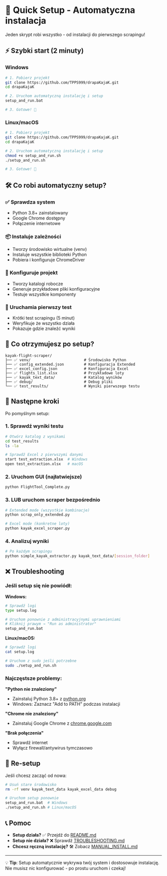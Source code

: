 # 🚀 Quick Setup - Automatyczna instalacja

Jeden skrypt robi wszystko - od instalacji do pierwszego scrapingu!

## ⚡ Szybki start (2 minuty)

### Windows
```bash
# 1. Pobierz projekt
git clone https://github.com/TPPS999/drapaKajaK.git
cd drapaKajaK

# 2. Uruchom automatyczną instalację i setup
setup_and_run.bat

# 3. Gotowe! 🎉
```

### Linux/macOS  
```bash
# 1. Pobierz projekt
git clone https://github.com/TPPS999/drapaKajaK.git
cd drapaKajaK

# 2. Uruchom automatyczną instalację i setup
chmod +x setup_and_run.sh
./setup_and_run.sh

# 3. Gotowe! 🎉
```

## 🛠️ Co robi automatyczny setup?

### ✅ Sprawdza system
- Python 3.8+ zainstalowany
- Google Chrome dostępny
- Połączenie internetowe

### 📦 Instaluje zależności
- Tworzy środowisko wirtualne (venv)
- Instaluje wszystkie biblioteki Python
- Pobiera i konfiguruje ChromeDriver

### 🔧 Konfiguruje projekt
- Tworzy katalogi robocze
- Generuje przykładowe pliki konfiguracyjne
- Testuje wszystkie komponenty

### 🚀 Uruchamia pierwszy test
- Krótki test scrapingu (5 minut)
- Weryfikuje że wszystko działa
- Pokazuje gdzie znaleźć wyniki

## 📁 Co otrzymujesz po setup?

```
kayak-flight-scraper/
├── ✅ venv/                        # Środowisko Python
├── ✅ config_extended.json         # Konfiguracja Extended
├── ✅ excel_config.json            # Konfiguracja Excel  
├── ✅ flights_list.xlsx            # Przykładowe loty
├── ✅ kayak_text_data/             # Katalog wyników
├── ✅ debug/                       # Debug pliki
└── ✅ test_results/                # Wyniki pierwszego testu
```

## 🎯 Następne kroki

Po pomyślnym setup:

### 1. **Sprawdź wyniki testu**
```bash
# Otwórz katalog z wynikami
cd test_results
ls -la

# Sprawdź Excel z pierwszymi danymi
start test_extraction.xlsx  # Windows
open test_extraction.xlsx   # macOS
```

### 2. **Uruchom GUI (najłatwiejsze)**
```bash
python FlightTool_Complete.py
```

### 3. **LUB uruchom scraper bezpośrednio**
```bash
# Extended mode (wszystkie kombinacje)
python scrap_only_extended.py

# Excel mode (konkretne loty)
python kayak_excel_scraper.py
```

### 4. **Analizuj wyniki**
```bash
# Po każdym scrapingu
python simple_kayak_extractor.py kayak_text_data/[session_folder]
```

## ❌ Troubleshooting

### Jeśli setup się nie powiódł:

**Windows:**
```bash
# Sprawdź logi
type setup.log

# Uruchom ponownie z administracyjnymi uprawnieniami
# Kliknij prawym → "Run as administrator"
setup_and_run.bat
```

**Linux/macOS:**
```bash
# Sprawdź logi
cat setup.log

# Uruchom z sudo jeśli potrzebne
sudo ./setup_and_run.sh
```

### Najczęstsze problemy:

**"Python nie znaleziony"**
- Zainstaluj Python 3.8+ z [python.org](https://python.org)
- Windows: Zaznacz "Add to PATH" podczas instalacji

**"Chrome nie znaleziony"**  
- Zainstaluj Google Chrome z [chrome.google.com](https://chrome.google.com)

**"Brak połączenia"**
- Sprawdź internet
- Wyłącz firewall/antywirus tymczasowo

## 🔄 Re-setup

Jeśli chcesz zacząć od nowa:

```bash
# Usuń stare środowisko
rm -rf venv kayak_text_data kayak_excel_data debug

# Uruchom setup ponownie
setup_and_run.bat  # Windows
./setup_and_run.sh # Linux/macOS
```

## 📞 Pomoc

- **Setup działa?** ✅ Przejdź do [README.md](README.md)
- **Setup nie działa?** ❌ Sprawdź [TROUBLESHOOTING.md](TROUBLESHOOTING.md)  
- **Chcesz ręczną instalację?** 🛠️ Zobacz [MANUAL_INSTALL.md](MANUAL_INSTALL.md)

---

💡 **Tip**: Setup automatycznie wykrywa twój system i dostosowuje instalację. Nie musisz nic konfigurować - po prostu uruchom i czekaj!
